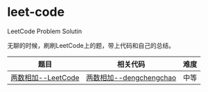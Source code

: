 # leet-code
LeetCode Problem Solutin 



无聊的时候，刷刷LeetCode上的题，带上代码和自己的总结。

|                             题目                             |                     相关代码                     | 难度 |
| :----------------------------------------------------------: | :----------------------------------------------: | :--: |
| [两数相加--LeetCode](https://leetcode-cn.com/problems/add-two-numbers) | [两数相加--dengchengchao](../tree/master/两数相加) | 中等 |





